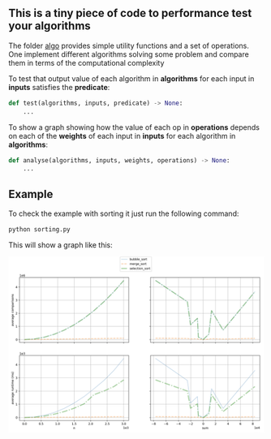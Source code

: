 ## This is a tiny piece of code to performance test your algorithms

The folder [algo](./algo) provides simple utility functions and a set of operations. One implement different algorithms solving some problem and compare them in terms of the computational complexity

To test that output value of each algorithm in **algorithms** for each input in **inputs** satisfies the **predicate**:

```python
def test(algorithms, inputs, predicate) -> None:
    ...
```

To show a graph showing how the value of each op in **operations** depends on each of the **weights** of each input in **inputs** for each algorithm in **algorithms**:

```python
def analyse(algorithms, inputs, weights, operations) -> None:
    ...
```

## Example

To check the example with sorting it just run the following command:

```sh
python sorting.py
```

This will show a graph like this:

![Sorting](./sorting_example.png)
